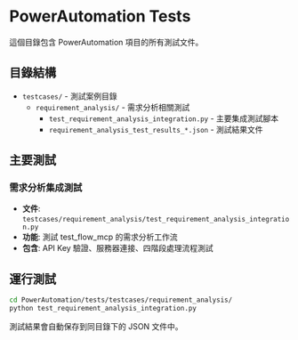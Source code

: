 # PowerAutomation Tests

這個目錄包含 PowerAutomation 項目的所有測試文件。

## 目錄結構

- `testcases/` - 測試案例目錄
  - `requirement_analysis/` - 需求分析相關測試
    - `test_requirement_analysis_integration.py` - 主要集成測試腳本
    - `requirement_analysis_test_results_*.json` - 測試結果文件

## 主要測試

### 需求分析集成測試
- **文件**: `testcases/requirement_analysis/test_requirement_analysis_integration.py`
- **功能**: 測試 test_flow_mcp 的需求分析工作流
- **包含**: API Key 驗證、服務器連接、四階段處理流程測試

## 運行測試

```bash
cd PowerAutomation/tests/testcases/requirement_analysis/
python test_requirement_analysis_integration.py
```

測試結果會自動保存到同目錄下的 JSON 文件中。
